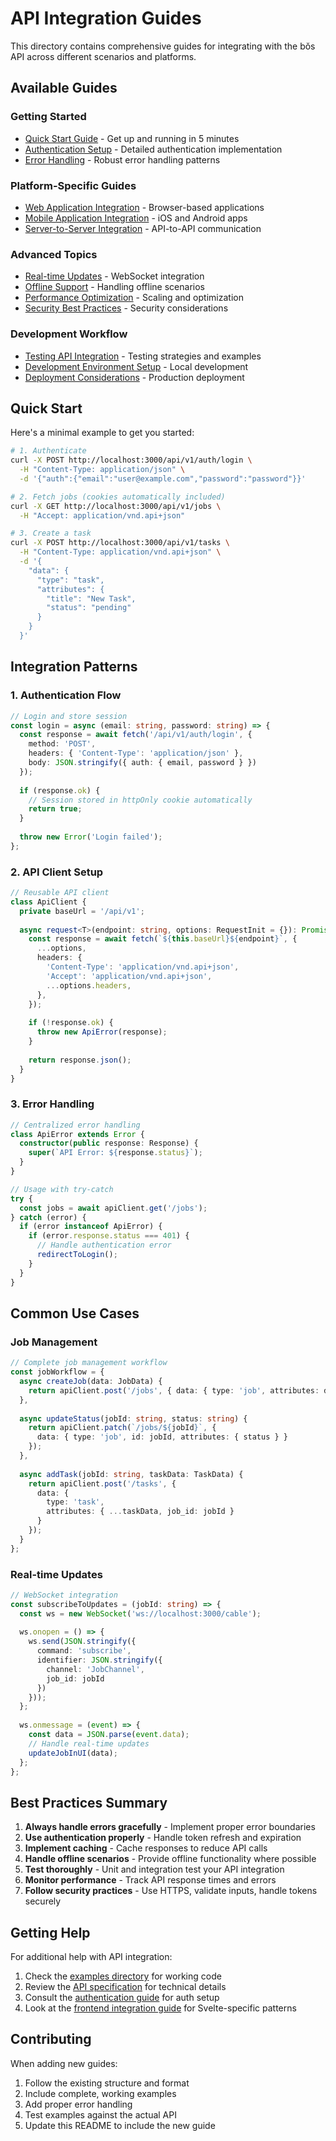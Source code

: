 # API Integration Guides

This directory contains comprehensive guides for integrating with the bŏs API across different scenarios and platforms.

## Available Guides

### Getting Started
- [Quick Start Guide](./quick-start.md) - Get up and running in 5 minutes
- [Authentication Setup](./authentication-setup.md) - Detailed authentication implementation
- [Error Handling](./error-handling.md) - Robust error handling patterns

### Platform-Specific Guides
- [Web Application Integration](./web-integration.md) - Browser-based applications
- [Mobile Application Integration](./mobile-integration.md) - iOS and Android apps
- [Server-to-Server Integration](./server-integration.md) - API-to-API communication

### Advanced Topics
- [Real-time Updates](./realtime-updates.md) - WebSocket integration
- [Offline Support](./offline-support.md) - Handling offline scenarios
- [Performance Optimization](./performance.md) - Scaling and optimization
- [Security Best Practices](./security.md) - Security considerations

### Development Workflow
- [Testing API Integration](./testing.md) - Testing strategies and examples
- [Development Environment Setup](./development-setup.md) - Local development
- [Deployment Considerations](./deployment.md) - Production deployment

## Quick Start

Here's a minimal example to get you started:

```bash
# 1. Authenticate
curl -X POST http://localhost:3000/api/v1/auth/login \
  -H "Content-Type: application/json" \
  -d '{"auth":{"email":"user@example.com","password":"password"}}'

# 2. Fetch jobs (cookies automatically included)
curl -X GET http://localhost:3000/api/v1/jobs \
  -H "Accept: application/vnd.api+json"

# 3. Create a task
curl -X POST http://localhost:3000/api/v1/tasks \
  -H "Content-Type: application/vnd.api+json" \
  -d '{
    "data": {
      "type": "task",
      "attributes": {
        "title": "New Task",
        "status": "pending"
      }
    }
  }'
```

## Integration Patterns

### 1. Authentication Flow
```typescript
// Login and store session
const login = async (email: string, password: string) => {
  const response = await fetch('/api/v1/auth/login', {
    method: 'POST',
    headers: { 'Content-Type': 'application/json' },
    body: JSON.stringify({ auth: { email, password } })
  });
  
  if (response.ok) {
    // Session stored in httpOnly cookie automatically
    return true;
  }
  
  throw new Error('Login failed');
};
```

### 2. API Client Setup
```typescript
// Reusable API client
class ApiClient {
  private baseUrl = '/api/v1';
  
  async request<T>(endpoint: string, options: RequestInit = {}): Promise<T> {
    const response = await fetch(`${this.baseUrl}${endpoint}`, {
      ...options,
      headers: {
        'Content-Type': 'application/vnd.api+json',
        'Accept': 'application/vnd.api+json',
        ...options.headers,
      },
    });
    
    if (!response.ok) {
      throw new ApiError(response);
    }
    
    return response.json();
  }
}
```

### 3. Error Handling
```typescript
// Centralized error handling
class ApiError extends Error {
  constructor(public response: Response) {
    super(`API Error: ${response.status}`);
  }
}

// Usage with try-catch
try {
  const jobs = await apiClient.get('/jobs');
} catch (error) {
  if (error instanceof ApiError) {
    if (error.response.status === 401) {
      // Handle authentication error
      redirectToLogin();
    }
  }
}
```

## Common Use Cases

### Job Management
```typescript
// Complete job management workflow
const jobWorkflow = {
  async createJob(data: JobData) {
    return apiClient.post('/jobs', { data: { type: 'job', attributes: data } });
  },
  
  async updateStatus(jobId: string, status: string) {
    return apiClient.patch(`/jobs/${jobId}`, {
      data: { type: 'job', id: jobId, attributes: { status } }
    });
  },
  
  async addTask(jobId: string, taskData: TaskData) {
    return apiClient.post('/tasks', {
      data: { 
        type: 'task', 
        attributes: { ...taskData, job_id: jobId }
      }
    });
  }
};
```

### Real-time Updates
```typescript
// WebSocket integration
const subscribeToUpdates = (jobId: string) => {
  const ws = new WebSocket('ws://localhost:3000/cable');
  
  ws.onopen = () => {
    ws.send(JSON.stringify({
      command: 'subscribe',
      identifier: JSON.stringify({
        channel: 'JobChannel',
        job_id: jobId
      })
    }));
  };
  
  ws.onmessage = (event) => {
    const data = JSON.parse(event.data);
    // Handle real-time updates
    updateJobInUI(data);
  };
};
```

## Best Practices Summary

1. **Always handle errors gracefully** - Implement proper error boundaries
2. **Use authentication properly** - Handle token refresh and expiration
3. **Implement caching** - Cache responses to reduce API calls
4. **Handle offline scenarios** - Provide offline functionality where possible
5. **Test thoroughly** - Unit and integration test your API integration
6. **Monitor performance** - Track API response times and errors
7. **Follow security practices** - Use HTTPS, validate inputs, handle tokens securely

## Getting Help

For additional help with API integration:

1. Check the [examples directory](../examples/) for working code
2. Review the [API specification](../../api-specification.md) for technical details
3. Consult the [authentication guide](../../api-authentication.md) for auth setup
4. Look at the [frontend integration guide](../../FRONTEND_INTEGRATION.md) for Svelte-specific patterns

## Contributing

When adding new guides:
1. Follow the existing structure and format
2. Include complete, working examples
3. Add proper error handling
4. Test examples against the actual API
5. Update this README to include the new guide